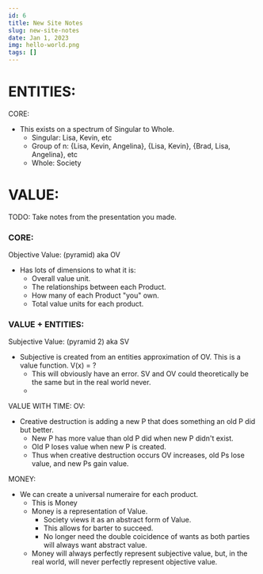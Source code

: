 ```yaml
---
id: 6
title: New Site Notes
slug: new-site-notes
date: Jan 1, 2023
img: hello-world.png
tags: []
---
```


# ENTITIES:
CORE:
- This exists on a spectrum of Singular to Whole.
  - Singular: Lisa, Kevin, etc
  - Group of n: {Lisa, Kevin, Angelina}, {Lisa, Kevin}, {Brad, Lisa, Angelina}, etc
  - Whole: Society


# VALUE:
TODO: Take notes from the presentation you made.

### CORE: 

Objective Value: (pyramid) aka OV
- Has lots of dimensions to what it is:
  - Overall value unit.
  - The relationships between each Product.
  - How many of each Product "you" own.
  - Total value units for each product.

### VALUE + ENTITIES:

Subjective Value: (pyramid 2) aka SV
- Subjective is created from an entities approximation of OV. This is a value function. V(x) = ?
  - This will obviously have an error. SV and OV could theoretically be the same but in the real world never. 
  - 

VALUE WITH TIME:
OV:
- Creative destruction is adding a new P that does something an old P did but better.
  - New P has more value than old P did when new P didn't exist.
  - Old P loses value when new P is created.
  - Thus when creative destruction occurs OV increases, old Ps lose value, and new Ps gain value.
















MONEY: 

- We can create a universal numeraire for each product. 
  - This is Money
  - Money is a representation of Value. 
    - Society views it as an abstract form of Value. 
    - This allows for barter to succeed. 
    - No longer need the double coicidence of wants as both parties will always want abstract value. 
  - Money will always perfectly represent subjective value, but, in the real world, will never perfectly represent objective value.


